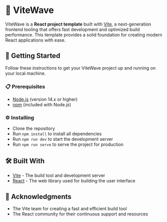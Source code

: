 # 🌊 ViteWave

ViteWave is a **React project template** built with [Vite](https://vitejs.dev/), a next-generation frontend tooling that offers fast development and optimized build performance. This template provides a solid foundation for creating modern React applications with ease.

## 🚀 Getting Started

Follow these instructions to get your ViteWave project up and running on your local machine.

### 📋 Prerequisites

- [Node.js](https://nodejs.org/en/download/) (version 14.x or higher)
- [npm](https://www.npmjs.com/get-npm) (included with Node.js)

### ⚙️ Installing

- Clone the repository
- Run `npm install` to install all dependencies
- Run `npm run dev` to start the development server
- Run `npm run serve` to serve the project for production

## 🛠️ Built With

- [Vite](https://vitejs.dev/) - The build tool and development server
- [React](https://reactjs.org/) - The web library used for building the user interface

## 🙌 Acknowledgments

- The Vite team for creating a fast and efficient build tool
- The React community for their continuous support and resources
